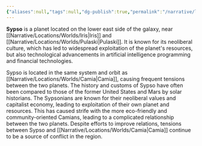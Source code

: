```yaml
---
{"aliases":null,"tags":null,"dg-publish":true,"permalink":"/narrative/locations/worlds/sypso/","dgPassFrontmatter":true}
---
```




**Sypso** is a planet located on the lower east side of the galaxy, near [[Narrative/Locations/Worlds/Iris\|Iris]] and [[Narrative/Locations/Worlds/Pulaski\|Pulaski]]. It is known for its neoliberal culture, which has led to widespread exploitation of the planet's resources, but also technological advancements in artificial intelligence programming and financial technologies. 

Sypso is located in the same system and orbit as [[Narrative/Locations/Worlds/Camia\|Camia]], causing frequent tensions between the two planets. The history and customs of Sypso have often been compared to those of the former United States and Mars by solar historians. The Sypsonians are known for their neoliberal values and capitalist economy, leading to exploitation of their own planet and resources. This has caused strife with the more eco-friendly and community-oriented Camians, leading to a complicated relationship between the two planets. Despite efforts to improve relations, tensions between Sypso and [[Narrative/Locations/Worlds/Camia\|Camia]] continue to be a source of conflict in the region.